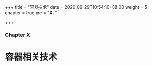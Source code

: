 +++
title = "容器技术"
date = 2020-09-29T10:54:10+08:00
weight = 5
chapter = true
pre = "<b>X. </b>"

+++

### Chapter X

# 容器相关技术


